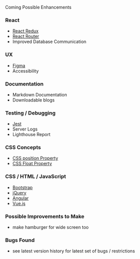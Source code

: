 Coming Possible Enhancements

### React
* [React Redux](https://react-redux.js.org/)
* [React Router](https://www.npmjs.com/package/react-router)
* Improved Database Communication

### UX
* [Figma](https://www.figma.com/) 
* Accessibility

### Documentation
* Markdown Documentation
* Downloadable blogs

### Testing / Debugging
* [Jest](https://jestjs.io/)
* Server Logs
* Lighthouse Report 

### CSS Concepts
* [CSS position Property](https://www.w3schools.com/cssref/pr_class_position.asp)
* [CSS Float Property](https://www.w3schools.com/cssref/pr_class_float.asp)

### CSS / HTML / JavaScript
* [Bootstrap](https://getbootstrap.com/)
* [jQuery](https://jquery.com/)
* [Angular](https://angular.io/)
* [Vue.js](https://vuejs.org/)

### Possible Improvements to Make
* make hamburger for wide screen too

### Bugs Found
* see latest version history for latest set of bugs / restrictions